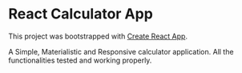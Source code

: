 # React Calculator App

This project was bootstrapped with [Create React App](https://github.com/facebook/create-react-app).

A Simple, Materialistic and Responsive calculator application.
All the functionalities tested and working properly.
